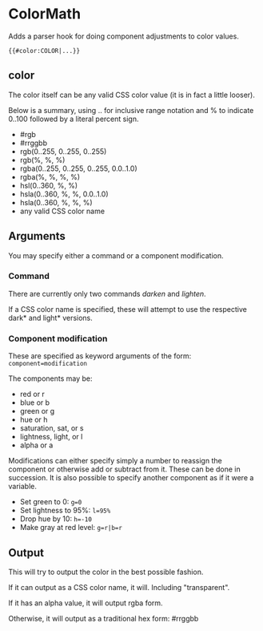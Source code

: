# ColorMath #
Adds a parser hook for doing component adjustments to color values.

	{{#color:COLOR|...}}

## color ##
The color itself can be any valid CSS color value (it is in fact a little looser).

Below is a summary, using .. for inclusive range notation and % to indicate 0..100 followed by a literal percent sign.

* #rgb
* #rrggbb
* rgb(0..255, 0..255, 0..255)
* rgb(%, %, %)
* rgba(0..255, 0..255, 0..255, 0.0..1.0)
* rgba(%, %, %, %)
* hsl(0..360, %, %)
* hsla(0..360, %, %, 0.0..1.0)
* hsla(0..360, %, %, %)
* any valid CSS color name

## Arguments ##
You may specify either a command or a component modification.

### Command ###
There are currently only two commands *darken* and *lighten*.

If a CSS color name is specified, these will attempt to use the respective dark\* and light\* versions.

### Component modification ###
These are specified as keyword arguments of the form: `component=modification`

The components may be:

* red or r
* blue or b
* green or g
* hue or h
* saturation, sat, or s
* lightness, light, or l
* alpha or a

Modifications can either specify simply a number to reassign the component or otherwise add or subtract from it. These can be done in succession.
 It is also possible to specify another component as if it were a variable.

* Set green to 0: `g=0`
* Set lightness to 95%: `l=95%`
* Drop hue by 10: `h=-10`
* Make gray at red level: `g=r|b=r`

## Output ##
This will try to output the color in the best possible fashion.

If it can output as a CSS color name, it will. Including "transparent".

If it has an alpha value, it will output rgba form.

Otherwise, it will output as a traditional hex form: #rrggbb

